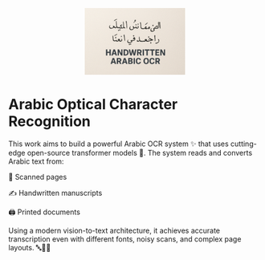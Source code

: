 <p align="center">
  <img src="Teaser.png" width="200">
</p>

# Arabic Optical Character Recognition
This work aims to build a powerful Arabic OCR system ✨ that uses cutting-edge open-source transformer models 🤖. The system reads and converts Arabic text from:

📄 Scanned pages

✍️ Handwritten manuscripts

🖨️ Printed documents

Using a modern vision-to-text architecture, it achieves accurate transcription even with different fonts, noisy scans, and complex page layouts. 🔤🧠💡
